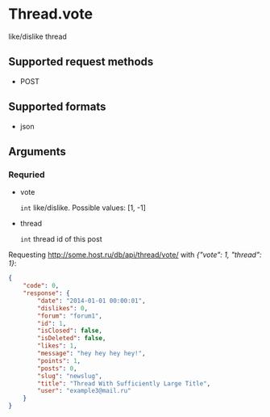 # Thread.vote
like/dislike thread

## Supported request methods 
* POST

## Supported formats
* json

## Arguments


### Requried
* vote

   ```int``` like/dislike. Possible values: [1, -1]
* thread

   ```int``` thread id of this post


Requesting http://some.host.ru/db/api/thread/vote/ with *{"vote": 1, "thread": 1}*:
```json
{
    "code": 0,
    "response": {
        "date": "2014-01-01 00:00:01",
        "dislikes": 0,
        "forum": "forum1",
        "id": 1,
        "isClosed": false,
        "isDeleted": false,
        "likes": 1,
        "message": "hey hey hey hey!",
        "points": 1,
        "posts": 0,
        "slug": "newslug",
        "title": "Thread With Sufficiently Large Title",
        "user": "example3@mail.ru"
    }
}
```
